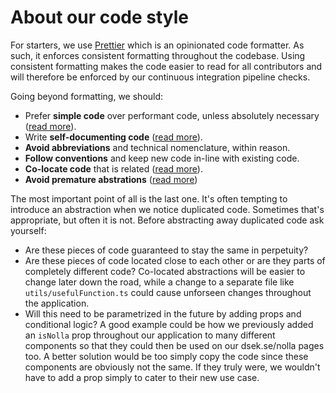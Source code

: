 # About our code style

For starters, we use [Prettier](https://prettier.io/) which is an opinionated code formatter. As such, it enforces consistent formatting throughout the codebase. Using consistent formatting makes the code easier to read for all contributors and will therefore be enforced by our continuous integration pipeline checks.

Going beyond formatting, we should:

- Prefer **simple code** over performant code, unless absolutely necessary ([read more](https://wiki.c2.com/?PrematureOptimization)).
- Write **self-documenting code** ([read more](https://en.wikipedia.org/wiki/Self-documenting_code)).
- **Avoid abbreviations** and technical nomenclature, within reason.
- **Follow conventions** and keep new code in-line with existing code.
- **Co-locate code** that is related ([read more](https://kentcdodds.com/blog/colocation)).
- **Avoid premature abstrations** ([read more](https://overreacted.io/goodbye-clean-code/))

The most important point of all is the last one. It's often tempting to introduce an abstraction when we notice duplicated code. Sometimes that's appropriate, but often it is not. Before abstracting away duplicated code ask yourself:

- Are these pieces of code guaranteed to stay the same in perpetuity?
- Are these pieces of code located close to each other or are they parts of completely different code? Co-located abstractions will be easier to change later down the road, while a change to a separate file like `utils/usefulFunction.ts` could cause unforseen changes throughout the application.
- Will this need to be parametrized in the future by adding props and conditional logic? A good example could be how we previously added an `isNolla` prop throughout our application to many different components so that they could then be used on our dsek.se/nolla pages too. A better solution would be too simply copy the code since these components are obviously not the same. If they truly were, we wouldn't have to add a prop simply to cater to their new use case.
